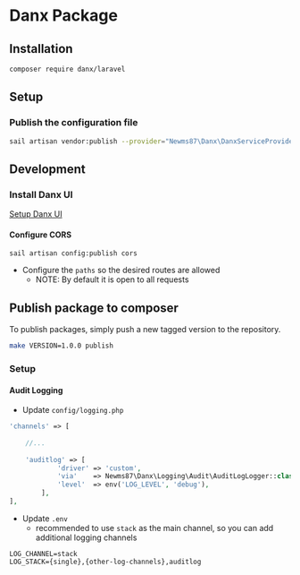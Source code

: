 # Danx Package

## Installation

```bash
composer require danx/laravel
```

## Setup

### Publish the configuration file

```bash
sail artisan vendor:publish --provider="Newms87\Danx\DanxServiceProvider"
```

## Development

### Install Danx UI

[Setup Danx UI](https://github.com/newms87/quasar-ui-danx)

#### Configure CORS

```
sail artisan config:publish cors
```

* Configure the `paths` so the desired routes are allowed
    * NOTE: By default it is open to all requests

## Publish package to composer

To publish packages, simply push a new tagged version to the repository.

```bash
make VERSION=1.0.0 publish
```

### Setup

#### Audit Logging

* Update `config/logging.php`

```php
'channels' => [
    
    //...
    
    'auditlog' => [
            'driver' => 'custom',
            'via'    => Newms87\Danx\Logging\Audit\AuditLogLogger::class,
            'level'  => env('LOG_LEVEL', 'debug'),
        ],
],
```

* Update `.env`
    * recommended to use `stack` as the main channel, so you can add additional logging channels

```
LOG_CHANNEL=stack
LOG_STACK={single},{other-log-channels},auditlog
```
